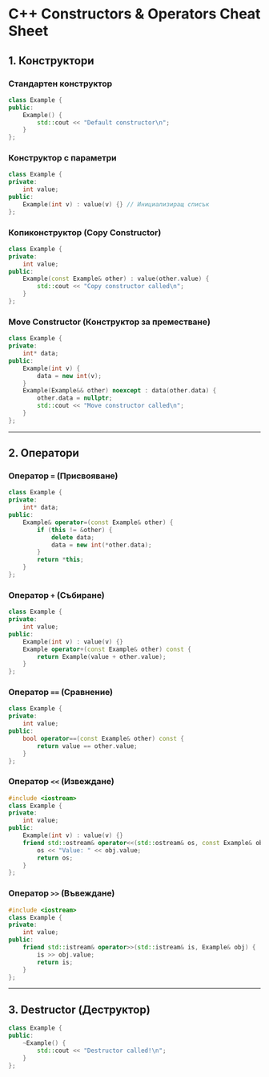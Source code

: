 # C++ Constructors & Operators Cheat Sheet

## **1. Конструктори**

### **Стандартен конструктор**

```cpp
class Example {
public:
    Example() {
        std::cout << "Default constructor\n";
    }
};
```

### **Конструктор с параметри**

```cpp
class Example {
private:
    int value;
public:
    Example(int v) : value(v) {} // Инициализиращ списък
};
```

### **Копиконструктор (Copy Constructor)**

```cpp
class Example {
private:
    int value;
public:
    Example(const Example& other) : value(other.value) {
        std::cout << "Copy constructor called\n";
    }
};
```

### **Move Constructor (Конструктор за преместване)**

```cpp
class Example {
private:
    int* data;
public:
    Example(int v) {
        data = new int(v);
    }
    Example(Example&& other) noexcept : data(other.data) {
        other.data = nullptr;
        std::cout << "Move constructor called\n";
    }
};
```

---

## **2. Оператори**

### **Оператор `=` (Присвояване)**

```cpp
class Example {
private:
    int* data;
public:
    Example& operator=(const Example& other) {
        if (this != &other) {
            delete data;
            data = new int(*other.data);
        }
        return *this;
    }
};
```

### **Оператор `+` (Събиране)**

```cpp
class Example {
private:
    int value;
public:
    Example(int v) : value(v) {}
    Example operator+(const Example& other) const {
        return Example(value + other.value);
    }
};
```

### **Оператор `==` (Сравнение)**

```cpp
class Example {
private:
    int value;
public:
    bool operator==(const Example& other) const {
        return value == other.value;
    }
};
```

### **Оператор `<<` (Извеждане)**

```cpp
#include <iostream>
class Example {
private:
    int value;
public:
    Example(int v) : value(v) {}
    friend std::ostream& operator<<(std::ostream& os, const Example& obj) {
        os << "Value: " << obj.value;
        return os;
    }
};
```

### **Оператор `>>` (Въвеждане)**

```cpp
#include <iostream>
class Example {
private:
    int value;
public:
    friend std::istream& operator>>(std::istream& is, Example& obj) {
        is >> obj.value;
        return is;
    }
};
```

---

## **3. Destructor (Деструктор)**

```cpp
class Example {
public:
    ~Example() {
        std::cout << "Destructor called!\n";
    }
};
```
